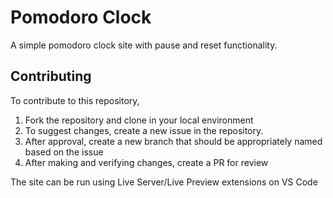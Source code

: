 # Pomodoro Clock

A simple pomodoro clock site with pause and reset functionality.

## Contributing

To contribute to this repository,

1. Fork the repository and clone in your local environment
2. To suggest changes, create a new issue in the repository.
3. After approval, create a new branch that should be appropriately named based on the issue
4. After making and verifying changes, create a PR for review

The site can be run using Live Server/Live Preview extensions on VS Code
